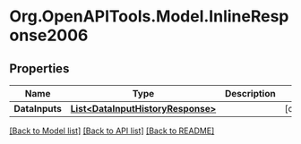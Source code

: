 # Org.OpenAPITools.Model.InlineResponse2006
## Properties

Name | Type | Description | Notes
------------ | ------------- | ------------- | -------------
**DataInputs** | [**List&lt;DataInputHistoryResponse&gt;**](DataInputHistoryResponse.md) |  | [optional] 

[[Back to Model list]](../README.md#documentation-for-models) [[Back to API list]](../README.md#documentation-for-api-endpoints) [[Back to README]](../README.md)

